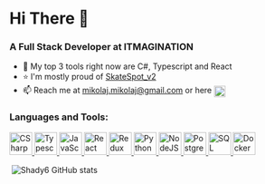 <h1>Hi There 👋</h1>
<h3>A Full Stack Developer at ITMAGINATION</h3>

- 🔭 My top 3 tools right now are C#, Typescript and React
- ⭐ I'm mostly proud of <a href="https://github.com/Shady6/SkateSpot_v2">SkateSpot_v2</a>
- 📫 Reach me at mikolaj.mikolaj@gmail.com or here <a href="https://www.linkedin.com/in/miko%C5%82aj-piekutowski-b626851b5/" target="blank"><img align="center" src="https://content.linkedin.com/content/dam/me/brand/en-us/brand-home/logos/In-Blue-Logo.png.original.png" alt="mikopar" height="20" width="20" /></a>

<h3 align="left">Languages and Tools:</h3>

<p align="left">
    <a href="https://docs.microsoft.com/en-us/dotnet/csharp/" target="_blank"> <img
            src="https://static.cdnlogo.com/logos/c/27/c.svg" alt="CSharp" width="40" height="40" /> </a>
    <a href="https://www.typescriptlang.org/" target="_blank"> <img
            src="https://static.cdnlogo.com/logos/t/96/typescript.svg" alt="Typescript" width="40" height="40" /> </a>
    <a href="https://developer.mozilla.org/en-US/docs/Web/JavaScript" target="_blank"> <img
            src="https://static.cdnlogo.com/logos/j/44/javascript.svg" alt="JavaScript" width="40" height="40" /> </a>
    <a href="https://reactjs.org/" target="_blank"> <img src="https://static.cdnlogo.com/logos/r/63/react.svg"
            alt="React" width="40" height="40" /> </a>
    <a href="https://redux.js.org/" target="_blank"> <img src="https://static.cdnlogo.com/logos/r/37/redux.svg"
            alt="Redux" width="40" height="40" /> </a>
    <a href="https://www.python.org/" target="_blank"> <img src="https://static.cdnlogo.com/logos/p/3/python.svg"
            alt="Python" width="40" height="40" /> </a>
    <a href="https://nodejs.org/en/" target="_blank"> <img src="https://static.cdnlogo.com/logos/n/94/nodejs-icon.svg"
            alt="NodeJS" width="40" height="40" /> </a>
    <a href="https://www.postgresql.org/" target="_blank"> <img
            src="https://static.cdnlogo.com/logos/p/93/postgresql.svg" alt="PostgreSQL" width="40" height="40" /> </a>
    <a href="https://www.microsoft.com/en-us/sql-server/sql-server-2019" target="_blank"> <img
            src="https://static.cdnlogo.com/logos/m/21/microsoft-sql-server.svg" alt="SQL Server" width="40"
            height="40" /> </a>
    <a href="https://www.docker.com/" target="_blank"> <img src="https://static.cdnlogo.com/logos/d/41/docker.svg"
            alt="Docker" width="40" height="40" /> </a>
</p>

<p>&nbsp;<img align="center" src="https://github-readme-stats.vercel.app/api?username=Shady6&show_icons=true&theme=highcontrast&locale=en" alt="Shady6 GitHub stats" /></p>
